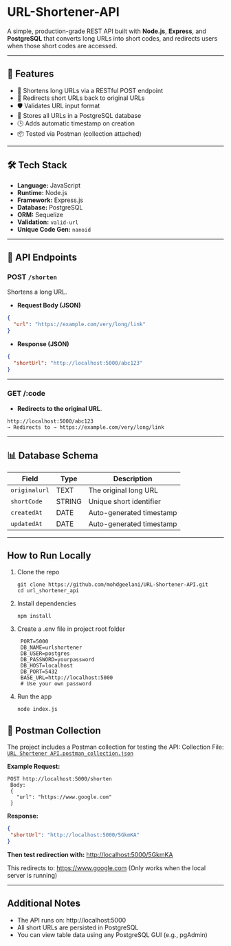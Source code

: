 # URL-Shortener-API
A simple, production-grade REST API built with **Node.js**, **Express**, and **PostgreSQL** that converts long URLs into short codes, and redirects users when those short codes are accessed.

---

## 🚀 Features

- 🔗 Shortens long URLs via a RESTful POST endpoint
- 🚦 Redirects short URLs back to original URLs
- 🛡️ Validates URL input format
- 🧠 Stores all URLs in a PostgreSQL database
- 🕒 Adds automatic timestamp on creation
- 📦 Tested via Postman (collection attached)

---

## 🛠️ Tech Stack

- **Language:** JavaScript
- **Runtime:** Node.js
- **Framework:** Express.js
- **Database:** PostgreSQL
- **ORM:** Sequelize
- **Validation:** `valid-url`
- **Unique Code Gen:** `nanoid`

---

## 📁 API Endpoints

### POST `/shorten`
Shortens a long URL.

- **Request Body (JSON)**
```json
{
  "url": "https://example.com/very/long/link"
}
```
- **Response (JSON)**
```json
{
  "shortUrl": "http://localhost:5000/abc123"
}
```
---

### GET /:code
- **Redirects to the original URL**.
```
http://localhost:5000/abc123
→ Redirects to → https://example.com/very/long/link
```
---

## 📊 Database Schema

| Field        | Type   | Description                   |
|--------------|--------|-------------------------------|
| `originalurl`| TEXT   | The original long URL         |
| `shortCode`  | STRING | Unique short identifier       |
| `createdAt`  | DATE   | Auto-generated timestamp      |
| `updatedAt`  | DATE   | Auto-generated timestamp      |

---

## How to Run Locally

1. Clone the repo
   ```
   git clone https://github.com/mohdgeelani/URL-Shortener-API.git
   cd url_shortener_api

   ```
2. Install dependencies
   ```
   npm install
   ```
3. Create a .env file in project root folder
   ```
    PORT=5000
    DB_NAME=urlshortener
    DB_USER=postgres
    DB_PASSWORD=yourpassword
    DB_HOST=localhost
    DB_PORT=5432
    BASE_URL=http://localhost:5000
    # Use your own password
   ```
4. Run the app
   ```
   node index.js

   ```
## 🧪 Postman Collection
   The project includes a Postman collection for testing the API:
   Collection File: [`URL Shortener API.postman_collection.json`](./URL%20Shortener%20API.postman_collection.json)
   
   **Example Request:** 
   
   ```
   POST http://localhost:5000/shorten
    Body:
    {
      "url": "https://www.google.com"
    }
   ```
   **Response:** 
   
   ```json
   {
    "shortUrl": "http://localhost:5000/5GkmKA"
   }
   ```

   **Then test redirection with:**
   [http://localhost:5000/5GkmKA](http://localhost:5000/5GkmKA)
   
   This redirects to: https://www.google.com
   (Only works when the local server is running)

---
## Additional Notes
- The API runs on: http://localhost:5000
- All short URLs are persisted in PostgreSQL
- You can view table data using any PostgreSQL GUI (e.g., pgAdmin)
